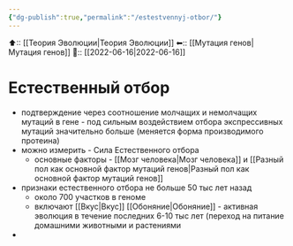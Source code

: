 ```yaml
---
{"dg-publish":true,"permalink":"/estestvennyj-otbor/"}
---
```



⬆:: [[Теория Эволюции\|Теория Эволюции]]
⬅:: [[Мутация генов\|Мутация генов]]
📅:: [[2022-06-16\|2022-06-16]]

# Естественный отбор
- подтверждение через соотношение молчащих и немолчащих мутаций в гене - под сильным воздействием отбора экспрессивных мутаций значительно больше (меняется форма производимого протеина)
- можно измерить - Сила Естественного отбора
	- основные факторы - [[Мозг человека\|Мозг человека]] и [[Разный пол как основной фактор мутаций генов\|Разный пол как основной фактор мутаций генов]]
- признаки естественного отбора не больше 50 тыс лет  назад 
	- около 700 участков в геноме
	- включают [[Вкус\|Вкус]] [[Обоняние\|Обоняние]] - активная эволюция в течение последних 6-10 тыс лет (переход на питание домашними животными и растениями
-  
